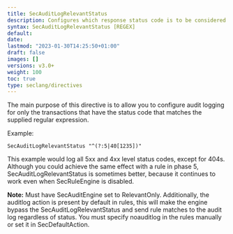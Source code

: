 ```yaml
---
title: SecAuditLogRelevantStatus
description: Configures which response status code is to be considered relevant for the purpose of audit logging.
syntax: SecAuditLogRelevantStatus [REGEX]
default: 
date: 
lastmod: "2023-01-30T14:25:50+01:00"
draft: false
images: []
versions: v3.0+
weight: 100
toc: true
type: seclang/directives
---
```


The main purpose of this directive is to allow you to configure audit logging for
only the transactions that have the status code that matches the supplied regular
expression.

Example:
```
SecAuditLogRelevantStatus "^(?:5|40[1235])"
```
This example would log all 5xx and 4xx level status codes,
except for 404s. Although you could achieve the same effect with a rule in phase 5,
SecAuditLogRelevantStatus is sometimes better, because it continues to work even when SecRuleEngine
is disabled.

**Note:** Must have SecAuditEngine set to RelevantOnly. Additionally, the auditlog action
is present by default in rules, this will make the engine bypass the SecAuditLogRelevantStatus
and send rule matches to the audit log regardless of status. You must specify noauditlog in the
rules manually or set it in SecDefaultAction.

